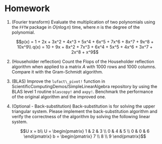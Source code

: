 # Homework

1. (Fourier transform) Evaluate the multiplication of two polynomials using the `FFTW` package in $O(n \log n)$ time, where $n$ is the degree of the polynomial.
   ```math
   p(x) = 1 + 2x + 3x^2 + 4x^3 + 5x^4 + 6x^5 + 7x^6 + 8x^7 + 9x^8 + 10x^9\\
   q(x) = 10 + 9x + 8x^2 + 7x^3 + 6x^4 + 5x^5 + 4x^6 + 3x^7 + 2x^8 + x^9
   ```

2. (Householder reflection) Count the Flops of the Householder reflection algorithm when applied to a matrix $A$ with $1000$ rows and $1000$ columns. Compare it with the Gram-Schmidt algorithm.

3. (BLAS) Improve the `lufact\_pivot!` function in ScientificComputingDemos/SimpleLinearAlgebra repository by using the BLAS level 1 routine `blascopy!` and `axpy!`. Benchmark the performance of the original algorithm and the improved one.

4. (Optional - Back-substitution) Back-substitution is for solving the upper triangular system. Please implement the back-substitution algorithm and verify the correctness of the algorithm by solving the following linear system.
   ```math
   U x = b\\
   U = \begin{pmatrix}
   1 & 2 & 3 \\
   0 & 4 & 5 \\
   0 & 0 & 6
   \end{pmatrix}
   b = \begin{pmatrix}
   7 \\ 8 \\ 9
   \end{pmatrix}
   ```
   
